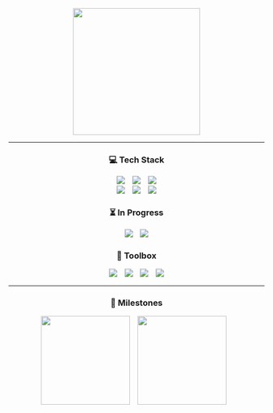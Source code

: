 <p align="center">
    <a href="https://github.com/decoyer">
        <img height=250 align="center" src="https://capsule-render.vercel.app/api?type=waving&animation=fadeIn&color=gradient&height=240&section=footer&fontColor=ffffe4&text=Decoy%20the%20World!!&fontSize=65&fontAlign=65&fontAlignY=65&stroke=000000&strokeWidth=2&desc=🦆&descSize=60&descAlign=80&descAlignY=15"/>
    </a>
</p>

<hr>

<h3 align="center">💻 Tech Stack</h3>
<p align="center">
    <a href="https://github.com/decoyer"><img src="https://img.shields.io/badge/java-%23ED8B00.svg?style=for-the-badge&logo=openjdk&logoColor=white"/></a> &ensp;
    <a href="https://github.com/decoyer"><img src="https://img.shields.io/badge/python-3670A0?style=for-the-badge&logo=python&logoColor=ffdd54"/></a> &ensp;
    <a href="https://github.com/decoyer"><img src="https://img.shields.io/badge/javascript-%23323330.svg?style=for-the-badge&logo=javascript&logoColor=%23F7DF1E"/></a>
    <br>
    <a href="https://github.com/decoyer"><img src="https://img.shields.io/badge/spring-%236DB33F.svg?style=for-the-badge&logo=spring&logoColor=white"/></a> &ensp;
    <a href="https://github.com/decoyer"><img src="https://img.shields.io/badge/react-%2320232a.svg?style=for-the-badge&logo=react&logoColor=%2361DAFB"/></a> &ensp;
    <a href="https://github.com/decoyer"><img src="https://img.shields.io/badge/Solidity-%23363636.svg?style=for-the-badge&logo=solidity&logoColor=white"/></a>
</p>

<h3 align="center">⏳ In Progress</h3>
<p align="center">
    <a href="https://github.com/decoyer"><img src="https://img.shields.io/badge/go-%2300ADD8.svg?style=for-the-badge&logo=go&logoColor=white"/></a> &ensp;
    <a href="https://github.com/decoyer"><img src="https://img.shields.io/badge/rust-%23000000.svg?style=for-the-badge&logo=rust&logoColor=white"/></a>
</p>

<h3 align="center">🧰 Toolbox</h3>
<p align="center">
    <a href="https://github.com/decoyer"><img src="https://img.shields.io/badge/github-%23121011.svg?style=for-the-badge&logo=github&logoColor=white"/></a> &ensp;
    <a href="https://github.com/decoyer"><img src="https://img.shields.io/badge/figma-%23F24E1E.svg?style=for-the-badge&logo=figma&logoColor=white"/></a> &ensp;
    <a href="https://github.com/decoyer"><img src="https://img.shields.io/badge/Notion-%23000000.svg?style=for-the-badge&logo=notion&logoColor=white"/></a> &ensp;
    <a href="https://github.com/decoyer"><img src="https://img.shields.io/badge/Slack-4A154B?style=for-the-badge&logo=slack&logoColor=white"/></a>
</p>

<hr>

<h3 align="center">🏃 Milestones</h3>
<p align="center">
    <a href="https://solved.ac/profile/decoyer"><img height="175" src="http://mazassumnida.wtf/api/v2/generate_badge?boj=decoyer"/></a> &ensp;
    <a href="https://solved.ac/profile/decoyer"><img height="175" src="http://mazandi.herokuapp.com/api?handle=decoyer&theme=dark"/></a> &ensp;
    <!--
    <img height="175" src="https://leetcard.jacoblin.cool/decoyer?theme=nord&font=Roboto&border=0&radius=20&animation=true"/>
    -->
</p>

